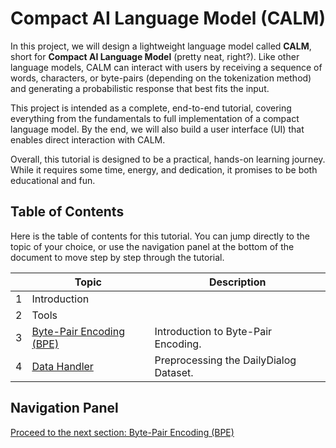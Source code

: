 # Compact AI Language Model (CALM)
In this project, we will design a lightweight language model called **CALM**, short for **Compact AI Language Model** (pretty neat, right?). Like other language models, CALM can interact with users by receiving a sequence of words, characters, or byte-pairs (depending on the tokenization method) and generating a probabilistic response that best fits the input.

This project is intended as a complete, end-to-end tutorial, covering everything from the fundamentals to full implementation of a compact language model. By the end, we will also build a user interface (UI) that enables direct interaction with CALM.

Overall, this tutorial is designed to be a practical, hands-on learning journey. While it requires some time, energy, and dedication, it promises to be both educational and fun.

## Table of Contents
Here is the table of contents for this tutorial. You can jump directly to the topic of your choice, or use the navigation panel at the bottom of the document to move step by step through the tutorial.

|     | Topic                                                                | Description                            |
|-----|----------------------------------------------------------------------|----------------------------------------|
| 1   | Introduction                                                         |                                        |
| 2   | Tools                                                                |                                        |
| 3   | [Byte-Pair Encoding (BPE)](/documentation/markdowns/tokenization.md) | Introduction to Byte-Pair Encoding.    |
| 4   | [Data Handler](/documentation/markdowns/data_handler.md)             | Preprocessing the DailyDialog Dataset. |

## Navigation Panel
[Proceed to the next section: Byte-Pair Encoding (BPE)](/documentation/markdowns/tokenization.md)<br>